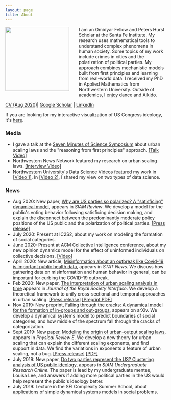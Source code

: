 ```yaml
---
layout: page
title: About
---
```


<img style="float: left; margin: 0px 30px 30px 0px;" src="../files/vcyang_photo_1708.jpg" width = "200"/>
I am an Omidyar Fellow and Peters Hurst Scholar at the Santa Fe Institute. My research uses mathematical tools to understand complex phenomena in human society. Some topics of my work include crimes in cities and the polarization of political parties. My approach combines mechanistic models built from first principles and learning from real-world data. I received my PhD in Applied Mathematics from Northwestern University. Outside of academics, I enjoy dance and Aikido.

[CV (Aug 2020)](../files/VC_Yang_CV_Aug_2020.pdf)&#124; [Google Scholar](https://scholar.google.com/citations?user=-dMTyjIAAAAJ&hl=en) &#124; [LinkedIn](https://www.linkedin.com/in/vcyang) 

If you are looking for my interactive visualization of US Congress ideology, it's [here](http://www.vcyang.com/vis_congress/).


### Media 
* I gave a talk at the [Seven Minutes of Science Symposium](http://rsg.northwestern.edu/w2017.html) about urban scaling laws and the "reasoning from first principles" approach. [[Talk Video]](https://www.youtube.com/watch?v=Xs5ewFzNSYI)
* Northwestern News Network featured my research on urban scaling laws. [[Interview Video]](https://youtu.be/eIiNyI5sWuk?t=18m49s)
* Northwestern University's Data Science Videos featured my work in [[Video 1]](https://youtu.be/9lh6TYon0_I). In [[Video 2]](https://youtu.be/5by2WzQVx9U), I shared my view on two types of data science.


### News 
  * Aug 2020: New paper, [Why are US parties so polarized? A "satisficing" dynamical model](https://epubs.siam.org/doi/ref/10.1137/19M1254246), appears in *SIAM Review*. We develop a model for the public's voting behavior following satisficing decision making, and explain the disconnect between the predominantly moderate policy positions of the US public and the polarization of political parties. [[Press release]](https://santafe.edu/news-center/news/new-model-shows-how-voting-behavior-can-drive-political-parties-apart)  
* July 2020: Present at IC2S2, about my work on modeling the formation of social categories. 
* June 2020: Present at ACM Collective Intelligence conference, about my new opinion dynamics model for the effect of uninformed individuals on collective decisions. [[Video]](https://www.youtube.com/watch?v=94zotD8b7eU&feature=youtu.be)
* April 2020: New article, [Misinformation about an outbreak like Covid-19 is important public health data](https://www.statnews.com/2020/04/07/misinformation-outbreak-is-important-public-health-data/), appears in *STAT News*. We discuss how gathering data on misinformation and human behavior in general, can be important for curbing the COVID-19 outbreak. 
* Feb 2020: New paper, [The interpretation of urban scaling analysis in time](https://royalsocietypublishing.org/doi/10.1098/rsif.2019.0846) appears in *Journal of the Royal Society Interface*. We develop a theoretical framework to unify cross-sectional and temporal approaches in urban scaling. [[Press release]](https://santafe.edu/news-center/news/rosetta-stone-urban-scaling-makes-sense-how-cities-change-across-time-and-space) [[Preprint PDF]](https://papers.ssrn.com/sol3/papers.cfm?abstract_id=3459540)
* Nov 2019: New preprint, [Falling through the cracks: A dynamical model for the formation of in-groups and out-groups](https://arxiv.org/abs/1911.10419), appears on arXiv. We develop a dynamical systems model to predict boundaries of social categories, and how middle of the spectrum fall through the cracks of categorization. 
* Sept 2019: New paper, [Modeling the origin of urban-output scaling laws](https://journals.aps.org/pre/abstract/10.1103/PhysRevE.100.032306), appears in *Physical Review E*. We develop a new theory for urban scaling that can explain the different scaling exponents, and find support in data. We find the variations in exponents a feature of urban scaling, not a bug. [[Press release]](https://santafe.edu/news-center/news/study-bigger-cities-boost-social-crimes) [[PDF]](https://www.researchgate.net/publication/335851907_Modeling_the_origin_of_urban-output_scaling_laws)
* July 2019: New paper, [Do two parties represent the US? Clustering analysis of US public ideology](https://www.siam.org/Portals/0/Publications/SIURO/Vol12/S01651.pdf?ver=2019-07-01-152228-507), appears in *SIAM Undergraduate Research Online*. The paper is lead by my undergraduate mentee, Louisa Lee, and answers if adding more political parties in the US would help represent the public's ideology better. 
* July 2019: Lecture in the SFI Complexity Summer School, about applications of simple dynamical systems models in social problems. 



